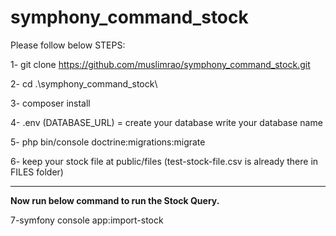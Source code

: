 # symphony_command_stock


Please follow below STEPS:

1- git clone https://github.com/muslimrao/symphony_command_stock.git

2- cd .\symphony_command_stock\

3- composer install

4- .env (DATABASE_URL) = create your database write your database name

5- php bin/console doctrine:migrations:migrate

6- keep your stock file at public/files (test-stock-file.csv is already there in FILES folder)


<hr>

<b>Now run below command to run the Stock Query.</b>

7-symfony console app:import-stock
